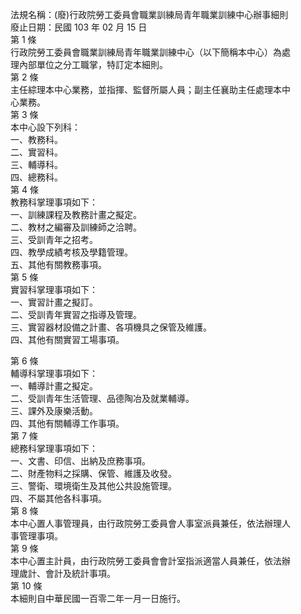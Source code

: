 法規名稱：(廢)行政院勞工委員會職業訓練局青年職業訓練中心辦事細則  
廢止日期：民國 103 年 02 月 15 日  
第 1 條  
行政院勞工委員會職業訓練局青年職業訓練中心（以下簡稱本中心）為處  
理內部單位之分工職掌，特訂定本細則。  
第 2 條  
主任綜理本中心業務，並指揮、監督所屬人員；副主任襄助主任處理本中  
心業務。  
第 3 條  
本中心設下列科：  
一、教務科。  
二、實習科。  
三、輔導科。  
四、總務科。  
第 4 條  
教務科掌理事項如下：  
一、訓練課程及教務計畫之擬定。  
二、教材之編審及訓練師之洽聘。  
三、受訓青年之招考。  
四、教學成績考核及學籍管理。  
五、其他有關教務事項。  
第 5 條  
實習科掌理事項如下：  
一、實習計畫之擬訂。  
二、受訓青年實習之指導及管理。  
三、實習器材設備之計畫、各項機具之保管及維護。  
四、其他有關實習工場事項。  


第 6 條  
輔導科掌理事項如下：  
一、輔導計畫之擬定。  
二、受訓青年生活管理、品德陶冶及就業輔導。  
三、課外及康樂活動。  
四、其他有關輔導工作事項。  
第 7 條  
總務科掌理事項如下：  
一、文書、印信、出納及庶務事項。  
二、財產物料之採購、保管、維護及收發。  
三、警衛、環境衛生及其他公共設施管理。  
四、不屬其他各科事項。  
第 8 條  
本中心置人事管理員，由行政院勞工委員會人事室派員兼任，依法辦理人  
事管理事項。  
第 9 條  
本中心置主計員，由行政院勞工委員會會計室指派適當人員兼任，依法辦  
理歲計、會計及統計事項。  
第 10 條  
本細則自中華民國一百零二年一月一日施行。  


